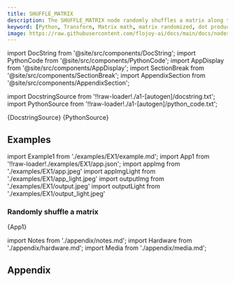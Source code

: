 ```yaml
---
title: SHUFFLE_MATRIX
description: The SHUFFLE_MATRIX node randomly shuffles a matrix along the chosen axis
keyword: [Python, Transform, Matrix math, matrix randomized, dot product, shuffle matrix, Data processing, Streamline data analysis, Python data manipulation, Accurate data insights]
image: https://raw.githubusercontent.com/flojoy-ai/docs/main/docs/nodes/TRANSFORMERS/MATRIX_MANIPULATION/SHUFFLE_MATRIX/examples/EX1/output.jpeg
---
```



[//]: # (Custom component imports)

import DocString from '@site/src/components/DocString';
import PythonCode from '@site/src/components/PythonCode';
import AppDisplay from '@site/src/components/AppDisplay';
import SectionBreak from '@site/src/components/SectionBreak';
import AppendixSection from '@site/src/components/AppendixSection';

[//]: # (Docstring)

import DocstringSource from '!!raw-loader!./a1-[autogen]/docstring.txt';
import PythonSource from '!!raw-loader!./a1-[autogen]/python_code.txt';

<DocString>{DocstringSource}</DocString>
<PythonCode GLink='TRANSFORMERS/MATRIX_MANIPULATION/SHUFFLE_MATRIX/SHUFFLE_MATRIX.py'>{PythonSource}</PythonCode>

<SectionBreak />

[//]: # (Examples)

## Examples

import Example1 from './examples/EX1/example.md';
import App1 from '!!raw-loader!./examples/EX1/app.json';
import appImg from './examples/EX1/app.jpeg'
import appImgLight from './examples/EX1/app_light.jpeg'
import outputImg from './examples/EX1/output.jpeg'
import outputLight from './examples/EX1/output_light.jpeg'

### Randomly shuffle a matrix

<AppDisplay 
    nodeLabel='SHUFFLE_MATRIX'
    appImg={appImg}
    appLight={appImgLight}
    outputLight={outputLight}
    outputImg={outputImg}
    >
    {App1}
</AppDisplay>

<Example1 />

<SectionBreak />

[//]: # (Appendix)

import Notes from './appendix/notes.md';
import Hardware from './appendix/hardware.md';
import Media from './appendix/media.md';

## Appendix

<AppendixSection index={0} folderPath='nodes/TRANSFORMERS/MATRIX_MANIPULATION/SHUFFLE_MATRIX/appendix/'><Notes /></AppendixSection>
<AppendixSection index={1} folderPath='nodes/TRANSFORMERS/MATRIX_MANIPULATION/SHUFFLE_MATRIX/appendix/'><Hardware /></AppendixSection>
<AppendixSection index={2} folderPath='nodes/TRANSFORMERS/MATRIX_MANIPULATION/SHUFFLE_MATRIX/appendix/'><Media /></AppendixSection>

<!--Add Button here-->